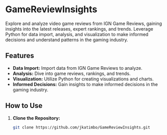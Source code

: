 # GameReviewInsights

Explore and analyze video game reviews from IGN Game Reviews, gaining insights into the latest releases, expert rankings, and trends. Leverage Python for data import, analysis, and visualization to make informed decisions and understand patterns in the gaming industry.

## Features

- **Data Import:** Import data from IGN Game Reviews to analyze.
- **Analysis:** Dive into game reviews, rankings, and trends.
- **Visualization:** Utilize Python for creating visualizations and charts.
- **Informed Decisions:** Gain insights to make informed decisions in the gaming industry.

## How to Use

1. **Clone the Repository:**
   ```bash
   git clone https://github.com/jkatimbo/GameReviewInsights.git
